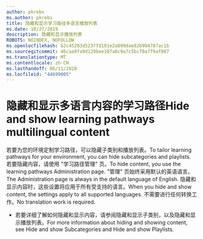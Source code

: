 ```yaml
---
author: pkrebs
ms.author: pkrebs
title: 隐藏和显示学习路径多语言播放列表
ms.date: 10/27/2019
description: 隐藏和显示播放列表
ROBOTS: NOINDEX, NOFOLLOW
ms.openlocfilehash: b2c45203d5237fd101e2a099dae826994787ac1b
ms.sourcegitcommit: 46caa9fa9d129bee107a8c9a7c5bc70a7f9af087
ms.translationtype: MT
ms.contentlocale: zh-CN
ms.lasthandoff: 06/11/2020
ms.locfileid: "44699005"
---
```

# <a name="hide-and-show-learning-pathways-multilingual-content"></a><span data-ttu-id="856f8-103">隐藏和显示多语言内容的学习路径</span><span class="sxs-lookup"><span data-stu-id="856f8-103">Hide and show learning pathways multilingual content</span></span> 

<span data-ttu-id="856f8-104">若要为您的环境定制学习路径，可以隐藏子类别和播放列表。</span><span class="sxs-lookup"><span data-stu-id="856f8-104">To tailor learning pathways for your environment, you can hide subcategories and playlists.</span></span> <span data-ttu-id="856f8-105">若要隐藏内容，请使用 "学习路径管理" 页。</span><span class="sxs-lookup"><span data-stu-id="856f8-105">To hide content, you use the learning pathways Administration page.</span></span> <span data-ttu-id="856f8-106">"管理" 页始终采用默认的英语语言。</span><span class="sxs-lookup"><span data-stu-id="856f8-106">The Administration page is always in the default language of English.</span></span> <span data-ttu-id="856f8-107">隐藏和显示内容时，这些设置将应用于所有受支持的语言。</span><span class="sxs-lookup"><span data-stu-id="856f8-107">When you hide and show content, the settings apply to all supported languages.</span></span> <span data-ttu-id="856f8-108">不需要进行任何转换工作。</span><span class="sxs-lookup"><span data-stu-id="856f8-108">No translation work is required.</span></span> 

- <span data-ttu-id="856f8-109">若要详细了解如何隐藏和显示内容，请参阅隐藏和显示子类别，以及隐藏和显示播放列表。</span><span class="sxs-lookup"><span data-stu-id="856f8-109">For more information about hiding and showing content, see Hide and show Subcategories and Hide and show Playlists.</span></span> 



